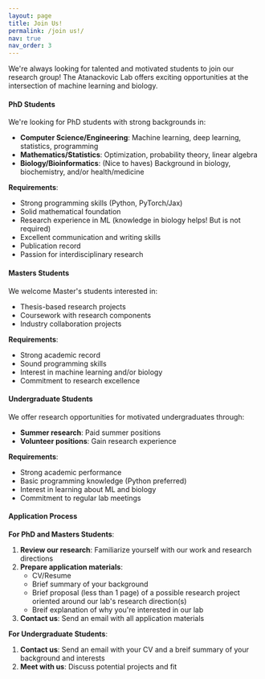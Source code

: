 ```yaml
---
layout: page
title: Join Us!
permalink: /join us!/
nav: true
nav_order: 3
---
```


We're always looking for talented and motivated students to join our research group! The Atanackovic Lab offers exciting opportunities at the intersection of machine learning and biology.

#### **PhD Students**

We're looking for PhD students with strong backgrounds in:
- **Computer Science/Engineering**: Machine learning, deep learning, statistics, programming
- **Mathematics/Statistics**: Optimization, probability theory, linear algebra
- **Biology/Bioinformatics**: (Nice to haves) Background in biology, biochemistry, and/or health/medicine

**Requirements**:
- Strong programming skills (Python, PyTorch/Jax)
- Solid mathematical foundation
- Research experience in ML (knowledge in biology helps! But is not required) 
- Excellent communication and writing skills
- Publication record
- Passion for interdisciplinary research

#### **Masters Students**

We welcome Master's students interested in:
- Thesis-based research projects
- Coursework with research components
- Industry collaboration projects

**Requirements**:
- Strong academic record
- Sound programming skills
- Interest in machine learning and/or biology
- Commitment to research excellence

#### **Undergraduate Students**

We offer research opportunities for motivated undergraduates through:
- **Summer research**: Paid summer positions
- **Volunteer positions**: Gain research experience

**Requirements**:
- Strong academic performance
- Basic programming knowledge (Python preferred)
- Interest in learning about ML and biology
- Commitment to regular lab meetings

#### **Application Process**

**For PhD and Masters Students**:
1. **Review our research**: Familiarize yourself with our work and research directions
2. **Prepare application materials**:
   - CV/Resume
   - Brief summary of your background
   - Brief proposal (less than 1 page) of a possible research project oriented around our lab's research direction(s)
   - Breif explanation of why you're interested in our lab
3. **Contact us**: Send an email with all application materials

**For Undergraduate Students**:
1. **Contact us**: Send an email with your CV and a breif summary of your background and interests 
2. **Meet with us**: Discuss potential projects and fit
